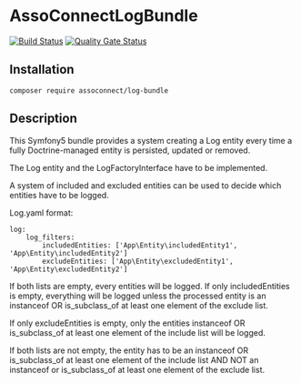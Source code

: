 # AssoConnectLogBundle

[![Build Status](https://github.com/assoconnect/log-bundle/actions/workflows/build.yml/badge.svg)](https://github.com/assoconnect/log-bundle/actions/workflows/build.yml)
[![Quality Gate Status](https://sonarcloud.io/api/project_badges/measure?project=assoconnect_log-bundle&metric=alert_status)](https://sonarcloud.io/dashboard?id=assoconnect_log-bundle)


## Installation
```
composer require assoconnect/log-bundle
```

## Description

This Symfony5 bundle provides a system creating a Log entity every time a fully Doctrine-managed entity is persisted, updated or removed.

The Log entity and the LogFactoryInterface have to be implemented.

A system of included and excluded entities can be used to decide which entities have to be logged.

Log.yaml format:
```
log:
    log_filters:
        includedEntities: ['App\Entity\includedEntity1', 'App\Entity\includedEntity2']
        excludeEntities: ['App\Entity\excludedEntity1', 'App\Entity\excludedEntity2']
```

If both lists are empty, every entities will be logged.
If only includedEntities is empty,
everything will be logged unless the processed entity is
an instanceof OR is_subclass_of at least one element of the exclude list.

If only excludeEntities is empty,
only the entities instanceof OR is_subclass_of at least one element of the include list will be logged.

If both lists are not empty,
the entity has to be an instanceof OR is_subclass_of at least one element of the include list
AND NOT an instanceof or is_subclass_of at least one element of the exclude list.
